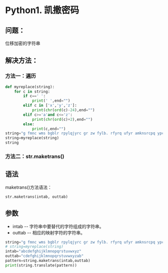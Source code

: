 # Python1. 凯撒密码

## 问题：

位移加密的字符串

## 解决方法：

### 方法一：遍历

```python
def myreplace(string):
    for c in string:
        if c==' ':
            print(' ',end="")
        elif c in ['x','y','z']:
            print(chr(ord(c)-24),end="")
        elif c>='a'and c<='z':
            print(chr(ord(c)+2),end="")
        else:
            print(c,end="")
string="g fmnc wms bgblr rpylqjyrc gr zw fylb. rfyrq ufyr amknsrcpq ypc dmp. bmgle gr gl zw fylb gq glcddgagclr ylb rfyr'q ufw rfgq rcvr gq qm jmle. sqgle qrpgle.kyicrpylq() gq pcamkkclbcb. lmu ynnjw ml rfc spj."
string=myreplace(string)
string
```

### 方法二：str.maketrans()

## 语法

maketrans()方法语法：

```
str.maketrans(intab, outtab)
```

## 参数

- intab -- 字符串中要替代的字符组成的字符串。
- outtab -- 相应的映射字符的字符串。

```python
string="g fmnc wms bgblr rpylqjyrc gr zw fylb. rfyrq ufyr amknsrcpq ypc dmp. bmgle gr gl zw fylb gq glcddgagclr ylb rfyr'q ufw rfgq rcvr gq qm jmle. sqgle qrpgle.kyicrpylq() gq pcamkkclbcb. lmu ynnjw ml rfc spj."
# string=myreplace(string)
intab="abcdefghijklmnopqrstuvwxyz"
outtab="cdefghijklmnopqrstuvwxyzab"
pattern=string.maketrans(intab,outtab)
print(string.translate(pattern))
```

